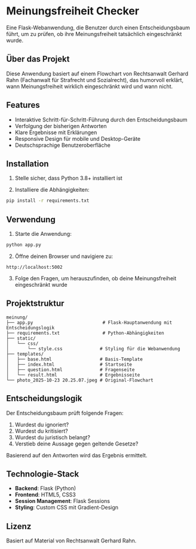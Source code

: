 # Meinungsfreiheit Checker

Eine Flask-Webanwendung, die Benutzer durch einen Entscheidungsbaum führt, um zu prüfen, ob ihre Meinungsfreiheit tatsächlich eingeschränkt wurde.

## Über das Projekt

Diese Anwendung basiert auf einem Flowchart von Rechtsanwalt Gerhard Rahn (Fachanwalt für Strafrecht und Sozialrecht), das humorvoll erklärt, wann Meinungsfreiheit wirklich eingeschränkt wird und wann nicht.

## Features

- Interaktive Schritt-für-Schritt-Führung durch den Entscheidungsbaum
- Verfolgung der bisherigen Antworten
- Klare Ergebnisse mit Erklärungen
- Responsive Design für mobile und Desktop-Geräte
- Deutschsprachige Benutzeroberfläche

## Installation

1. Stelle sicher, dass Python 3.8+ installiert ist

2. Installiere die Abhängigkeiten:
```bash
pip install -r requirements.txt
```

## Verwendung

1. Starte die Anwendung:
```bash
python app.py
```

2. Öffne deinen Browser und navigiere zu:
```
http://localhost:5002
```

3. Folge den Fragen, um herauszufinden, ob deine Meinungsfreiheit eingeschränkt wurde

## Projektstruktur

```
meinung/
├── app.py                          # Flask-Hauptanwendung mit Entscheidungslogik
├── requirements.txt                # Python-Abhängigkeiten
├── static/
│   └── css/
│       └── style.css              # Styling für die Webanwendung
├── templates/
│   ├── base.html                  # Basis-Template
│   ├── index.html                 # Startseite
│   ├── question.html              # Fragenseite
│   └── result.html                # Ergebnisseite
└── photo_2025-10-23 20.25.07.jpeg # Original-Flowchart
```

## Entscheidungslogik

Der Entscheidungsbaum prüft folgende Fragen:

1. Wurdest du ignoriert?
2. Wurdest du kritisiert?
3. Wurdest du juristisch belangt?
4. Verstieb deine Aussage gegen geltende Gesetze?

Basierend auf den Antworten wird das Ergebnis ermittelt.

## Technologie-Stack

- **Backend**: Flask (Python)
- **Frontend**: HTML5, CSS3
- **Session Management**: Flask Sessions
- **Styling**: Custom CSS mit Gradient-Design

## Lizenz

Basiert auf Material von Rechtsanwalt Gerhard Rahn.
